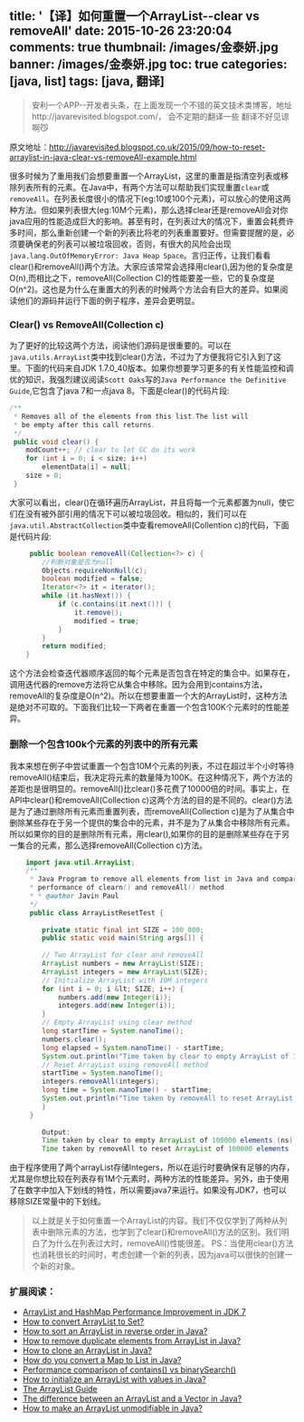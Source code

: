 title: '【译】如何重置一个ArrayList--clear vs removeAll'
date: 2015-10-26 23:20:04
comments: true
thumbnail: /images/金泰妍.jpg
banner: /images/金泰妍.jpg
toc: true
categories: [java, list]
tags: [java, 翻译]
---
> 安利一个APP--开发者头条，在上面发现一个不错的英文技术类博客，地址http://javarevisited.blogspot.com/，  会不定期的翻译一些 翻译不好见谅啊😼

原文地址：http://javarevisited.blogspot.co.uk/2015/09/how-to-reset-arraylist-in-java-clear-vs-removeAll-example.html

很多时候为了重用我们会想要重置一个ArrayList，这里的重置是指清空列表或移除列表所有的元素。在Java中，有两个方法可以帮助我们实现重置`clear`或`removeAll`。在列表长度很小的情况下(eg:10或100个元素)，可以放心的使用这两种方法。但如果列表很大(eg:10M个元素)，那么选择clear还是removeAll会对你java应用的性能造成巨大的影响。甚至有时，在列表过大的情况下，重置会耗费许多时间，那么重新创建一个新的列表比将老的列表重置要好。但需要提醒的是，必须要确保老的列表可以被垃圾回收，否则，有很大的风险会出现`java.lang.OutOfMemoryError: Java Heap Space`。言归正传，让我们看看clear()和removeAll()两个方法。大家应该常常会选择用clear(),因为他的复杂度是O(n),而相比之下，removeAll(Collection C)的性能要差一些，它的复杂度是O(n^2)。这也是为什么在重置大的列表的时候两个方法会有巨大的差异。如果阅读他们的源码并运行下面的例子程序，差异会更明显。
<!-- more -->

### Clear() vs RemoveAll(Collection c) 

为了更好的比较这两个方法，阅读他们源码是很重要的。可以在`java.utils.ArrayList`类中找到clear()方法，不过为了方便我将它引入到了这里。下面的代码来自JDK 1.7.0_40版本。如果你想要学习更多的有关性能监控和调优的知识，我强烈建议阅读`Scott Oaks`写的`Java Performance the Definitive Guide`,它包含了java 7和一点java 8。下面是clear()的代码片段:

```java
/** 
 * Removes all of the elements from this list.The list will 
 * be empty after this call returns. 
 */ 
 public void clear() { 
 	modCount++; // clear to let GC do its work 
 	for (int i = 0; i < size; i++) 
 		elementData[i] = null; 
 	size = 0; 
 }

```
大家可以看出，clear()在循环遍历ArrayList，并且将每一个元素都置为null，使它们在没有被外部引用的情况下可以被垃圾回收。相似的，我们可以在`java.util.AbstractCollection`类中查看removeAll(Collention c)的代码，下面是代码片段:

```java
	 public boolean removeAll(Collection<?> c) {
	 	//判断对象是否为null
        Objects.requireNonNull(c);
        boolean modified = false;
        Iterator<?> it = iterator();
        while (it.hasNext()) {
            if (c.contains(it.next())) {
                it.remove();
                modified = true;
            }
        }
        return modified;
    }
```

这个方法会检查迭代器顺序返回的每个元素是否包含在特定的集合中。如果存在，调用迭代器的remove方法将它从集合中移除。因为会用到contains方法，removeAll的复杂度是O(n^2)。所以在想要重置一个大的ArrayList时，这种方法是绝对不可取的。下面我们比较一下两者在重置一个包含100K个元素时的性能差异。

###  删除一个包含100k个元素的列表中的所有元素

我本来想在例子中尝试重置一个包含10M个元素的列表，不过在超过半个小时等待removeAll()结束后，我决定将元素的数量降为100K。在这种情况下，两个方法的差距也是很明显的。removeAll()比clear()多花费了10000倍的时间。事实上，在API中clear()和removeAll(Collection c)这两个方法的目的是不同的。clear()方法是为了通过删除所有元素而重置列表，而removeAll(Collection c)是为了从集合中删除某些存在于另一个提供的集合中的元素，并不是为了从集合中移除所有元素。所以如果你的目的是删除所有元素，用clear(),如果你的目的是删除某些存在于另一集合的元素，那么选择removeAll(Collection c)方法。

```java
	import java.util.ArrayList; 
	/**
	 * Java Program to remove all elements from list in Java and comparing 
	 * performance of clearn() and removeAll() method. 
	 * * @author Javin Paul 
	 */ 
	 public class ArrayListResetTest { 
	 
	 	private static final int SIZE = 100_000; 
	 	public static void main(String args[]) { 
	 	
	 	// Two ArrayList for clear and removeAll 
	 	ArrayList numbers = new ArrayList(SIZE); 
	 	ArrayList integers = new ArrayList(SIZE); 
	 	// Initialize ArrayList with 10M integers 
	 	for (int i = 0; i &lt; SIZE; i++) { 
	 		numbers.add(new Integer(i)); 
	 		integers.add(new Integer(i)); 
	 	} 
	 	// Empty ArrayList using clear method 
	 	long startTime = System.nanoTime(); 
	 	numbers.clear(); 
	 	long elapsed = System.nanoTime() - startTime; 
	 	System.out.println("Time taken by clear to empty ArrayList of 1M elements (ns): " + elapsed); 
	 	// Reset ArrayList using removeAll method 
	 	startTime = System.nanoTime(); 
	 	integers.removeAll(integers); 
	 	long time = System.nanoTime() - startTime; 
	 	System.out.println("Time taken by removeAll to reset ArrayList of 1M elements (ns): " + time); 
	 	} 
	 } 
	 	
	 	Output: 
	 	Time taken by clear to empty ArrayList of 100000 elements (ns): 889619 
	 	Time taken by removeAll to reset ArrayList of 100000 elements (ns): 36633112126

```

由于程序使用了两个arrayList存储Integers，所以在运行时要确保有足够的内存，尤其是你想比较在列表存有1M个元素时，两种方法的性能差异。另外，由于使用了在数字中加入下划线的特性，所以需要java7来运行。如果没有JDK7，也可以移除SIZE常量中的下划线。

>以上就是关于如何重置一个ArrayList的内容。我们不仅仅学到了两种从列表中删除元素的方法，也学到了clear()和removeAll()方法的区别。我们明白了为什么在列表过大时，removeAll()性能很差。
 PS：当使用clear()方法也消耗很长的时间时，考虑创建一个新的列表，因为java可以很快的创建一个新的对象。
 
### 扩展阅读：
    
  - [ArrayList and HashMap Performance Improvement in JDK 7](http://javarevisited.blogspot.sg/2014/07/java-optimization-empty-arraylist-and-Hashmap-cost-less-memory-jdk-17040-update.html)
  - [How to convert ArrayList to Set?](http://javarevisited.blogspot.sg/2012/01/convert-arraylist-to-set-java-example.html)
  - [How to sort an ArrayList in reverse order in Java?](http://javarevisited.blogspot.sg/2012/01/how-to-sort-arraylist-in-java-example.html)
  - [How to remove duplicate elements from ArrayList in Java?](http://javarevisited.blogspot.sg/2012/12/how-to-remove-duplicates-elements-from-ArrayList-Java.html)
  - [How to clone an ArrayList in Java?](http://javarevisited.blogspot.sg/2014/03/how-to-clone-collection-in-java-deep-copy-vs-shallow.html)
  - [How do you convert a Map to List in Java?](http://javarevisited.blogspot.sg/2011/12/how-to-convert-map-to-list-in-java.html)
  - [Performance comparison of contains() vs binarySearch()](http://javarevisited.blogspot.sg/2014/03/binary-search-vs-contains-performance.html)
  - [How to initialize an ArrayList with values in Java?](http://javarevisited.blogspot.sg/2012/12/how-to-initialize-list-with-array-in-java.html)
  - [The ArrayList Guide](http://javarevisited.blogspot.sg/2015/07/java-arraylist-tutorial.html)
  - [The difference between an ArrayList and a Vector in Java?](http://javarevisited.blogspot.sg/2011/09/difference-vector-vs-arraylist-in-java.html)
  - [How to make an ArrayList unmodifiable in Java?](http://javarevisited.blogspot.sg/2012/07/create-read-only-list-map-set-example-java.html)
 	

